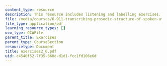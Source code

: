 ```yaml
---
content_type: resource
description: This resource includes listening and labelling exercises.
file: /media/courses/6-911-transcribing-prosodic-structure-of-spoken-utterances-with-tobi-january-iap-2006/c4540f527f35660dd1d1fcc1fd106e6d_exercises2_6.pdf
file_type: application/pdf
learning_resource_types: []
ocw_type: OCWFile
parent_title: Exercises
parent_type: CourseSection
resourcetype: Document
title: exercises2_6.pdf
uid: c4540f52-7f35-660d-d1d1-fcc1fd106e6d
---
```

